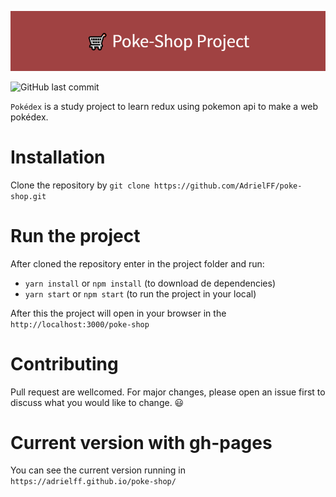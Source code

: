 ![GitHub Logo](/images/poke-shop-readme-image.png)

![GitHub last commit](https://img.shields.io/github/last-commit/AdrielFF/poke-shop)

`Pokédex` is a study project to learn redux using pokemon api to make a web pokédex.

# Installation

Clone the repository by `git clone https://github.com/AdrielFF/poke-shop.git`

# Run the project
After cloned the repository enter in the project folder and run:
- `yarn install` or `npm install` (to download de dependencies)
- `yarn start` or `npm start` (to run the project in your local)

After this the project will open in your browser in the `http://localhost:3000/poke-shop` 

# Contributing
Pull request are wellcomed. For major changes, please open an issue first to discuss what you would like to change. 😃

# Current version with gh-pages
You can see the current version running in `https://adrielff.github.io/poke-shop/`
